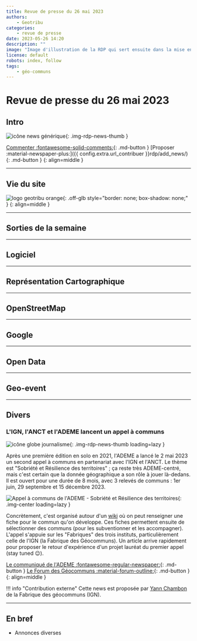 ```yaml
---
title: Revue de presse du 26 mai 2023
authors:
    - Geotribu
categories:
    - revue de presse
date: 2023-05-26 14:20
description: ""
image: "Image d'illustration de la RDP qui sert ensuite dans la mise en avant : réseaux sociaux, flux RSS... 400x800 en PNG"
license: default
robots: index, follow
tags:
    - géo-communs
---
```


# Revue de presse du 26 mai 2023

## Intro

![icône news générique](https://cdn.geotribu.fr/img/internal/icons-rdp-news/news.png "icône news générique"){: .img-rdp-news-thumb }

[Commenter :fontawesome-solid-comments:](#__comments){: .md-button }
[Proposer :material-newspaper-plus:]({{ config.extra.url_contribuer }}rdp/add_news/){: .md-button }
{: align=middle }

----

## Vie du site

![logo geotribu orange](https://cdn.geotribu.fr/img/internal/charte/geotribu_logo_rectangle_384x80.png "logo geotribu orange"){: .off-glb style="border: none; box-shadow: none;" }
{: align=middle }

----

## Sorties de la semaine

----

## Logiciel

----

## Représentation Cartographique

----

## OpenStreetMap

----

## Google

----

## Open Data

----

## Geo-event

----

## Divers

### L'IGN, l'ANCT et l'ADEME lancent un appel à communs

![icône globe journalisme](https://cdn.geotribu.fr/img/internal/icons-rdp-news/journalisme.png "icône globe journalisme"){: .img-rdp-news-thumb loading=lazy }

Après une première édition en solo en 2021, l'ADEME a lancé le 2 mai 2023 un second appel à communs en partenariat avec l'IGN et l'ANCT. Le thème est "Sobriété et Résilience des territoires" ; ça reste très ADEME-centré, mais c'est certain que la donnée géographique a son rôle à jouer là-dedans. Il est ouvert pour une durée de 8 mois, avec 3 relevés de communs : 1er juin, 29 septembre et 15 décembre 2023.

![Appel à communs de l'ADEME - Sobriété et Résilience des territoires](https://cdn.geotribu.fr/img/articles-blog-rdp/capture-ecran/ademe_appel_communs_sobriete_resilience.webp){: .img-center loading=lazy }

Concrètement, c'est organisé autour d'un [wiki](https://wiki.resilience-territoire.ademe.fr/wiki/Accueil) où on peut renseigner une fiche pour le commun qu'on développe. Ces fiches permettent ensuite de sélectionner des communs (pour les subventionner et les accompagner).
L'appel s'appuie sur les "Fabriques" des trois instituts, particulièrement celle de l'IGN (la Fabrique des Géocommuns). Un article arrive rapidement pour proposer le retour d'expérience d'un projet lauréat du premier appel (stay tuned :wink:).

[Le communiqué de l'ADEME :fontawesome-regular-newspaper:](https://presse.ademe.fr/2023/05/des-solutions-pour-la-sobriete-et-la-resilience-des-territoires-lademe-lance-la-deuxieme-edition-de-son-appel-a-communs.html){: .md-button }
[Le Forum des Géocommuns :material-forum-outline:](https://forum.geocommuns.fr/){: .md-button }
{: align=middle }

!!! info "Contribution externe"
    Cette news est proposée par [Yann Chambon](https://www.linkedin.com/in/yann-chambon-42677b19b/) de la Fabrique des géocommuns (IGN).

----

## En bref

- Annonces diverses
